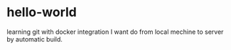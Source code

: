 # hello-world
learning git with docker integration 
I want do from local mechine to server by automatic build.
